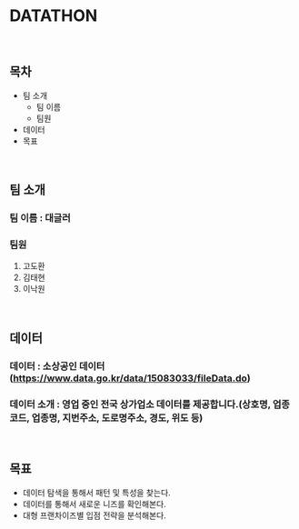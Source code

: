 # DATATHON
<br>

## 목차
  - 팀 소개
    - 팀 이름
    - 팀원
  - 데이터
  - 목표
<br>

## 팀 소개
### 팀 이름 : 대글러
### 팀원
  1. 고도환
  2. 김태현
  3. 이낙원
<br>

## 데이터
### 데이터 : 소상공인 데이터(https://www.data.go.kr/data/15083033/fileData.do)
### 데이터 소개 : 영업 중인 전국 상가업소 데이터를 제공합니다.(상호명, 업종코드, 업종명, 지번주소, 도로명주소, 경도, 위도 등)
<br>

## 목표
  - 데이터 탐색을 통해서 패턴 및 특성을 찾는다.
  - 데이터를 통해서 새로운 니즈를 확인해본다.
  - 대형 프랜차이즈별 입점 전략을 분석해본다.
